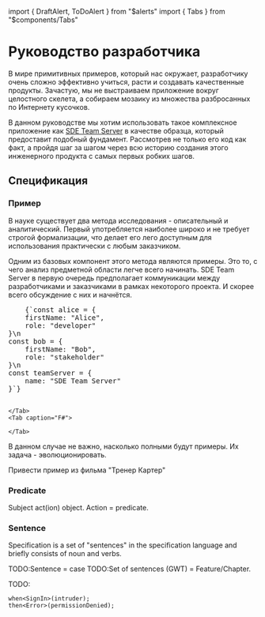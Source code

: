 import { DraftAlert, ToDoAlert } from "$alerts"
import { Tabs } from "$components/Tabs"

<DraftAlert />

# Руководство разработчика

В мире примитивных примеров, который нас окружает, разработчику очень сложно эффективно учиться, расти и создавать качественные продукты. Зачастую, мы не выстраиваем приложение вокруг целостного скелета, а собираем мозаику из множества разбросанных по Интернету кусочков.

В данном руководстве мы хотим использовать такое комплексное приложение как [SDE Team Server](/ru/apps/team-server) в качестве образца, который предоставит подобный фундамент. Рассмотрев не только его код как факт, а пройдя шаг за шагом через всю историю создания этого инженерного продукта с самых первых робких шагов.

## Спецификация

### Пример

В науке существует два метода исследования - описательный и аналитический. Первый употребляется наиболее широко и не требует строгой формализации, что делает его лего доступным для использования практически с любым заказчиком.

Одним из базовых компонент этого метода являются примеры. Это то, с чего анализ предметной области легче всего начинать. SDE Team Server в первую очередь предполагает коммуникации между разработчиками и заказчиками в рамках некоторого проекта. И скорее всего обсуждение с них и начнётся.

<Tabs>
    <Tab caption="Typescript">
        <pre>
    {`const alice = {
    firstName: "Alice",
    role: "developer"
}\n
const bob = {
    firstName: "Bob",
    role: "stakeholder"
}\n
const teamServer = {
    name: "SDE Team Server"
}`}
        </pre>
    </Tab>
    <Tab caption="Rust">
        
    </Tab>
    <Tab caption="F#">
        
    </Tab>
</Tabs>

В данном случае не важно, насколько полными будут примеры. Их задача - эволюционировать.

<ToDoAlert>Привести пример из фильма "Тренер Картер"</ToDoAlert>

### Predicate

<ToDoAlert>Subject act(ion) object. Action = predicate.</ToDoAlert>

### Sentence
Specification is a set of "sentences" in the specification language and briefly
consists of noun and verbs.

TODO:Sentence = case
TODO:Set of sentences (GWT) = Feature/Chapter.

TODO:
```
when<SignIn>(intruder);
then<Error>(permissionDenied);
```
